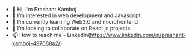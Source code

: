 - 👋 Hi, I’m Prashant Kamboj
- 👀 I’m interested in web development and Javascript.
- 🌱 I’m currently learning Web3.0 and microfrontend
- 💞️ I’m looking to collaborate on React.js projects
- 📫 How to reach me - LinkedIn(https://www.linkedin.com/in/prashant-kamboj-497688a2/) 

<!---
Prashant-Kamboj/Prashant-Kamboj is a ✨ special ✨ repository because its `README.md` (this file) appears on your GitHub profile.
You can click the Preview link to take a look at your changes.
--->
